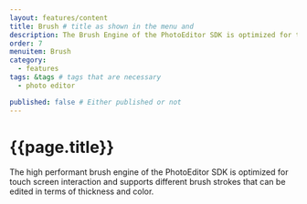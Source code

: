 ```yaml
---
layout: features/content
title: Brush # title as shown in the menu and 
description: The Brush Engine of the PhotoEditor SDK is optimized for touch screen interaction and supports various brush strokes, thicknesses, and colors.
order: 7
menuitem: Brush
category: 
  - features
tags: &tags # tags that are necessary
  - photo editor 

published: false # Either published or not 
---
```

# {{page.title}}


The high performant brush engine of the PhotoEditor SDK is optimized for touch screen interaction and supports different brush strokes that can be edited in terms of thickness and color.
